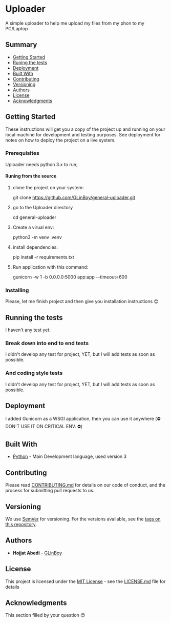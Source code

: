 # Uploader

A simple uploader to help me upload my files from my phon to my PC/Laptop

## Summary

  - [Getting Started](#getting-started)
  - [Runing the tests](#running-the-tests)
  - [Deployment](#deployment)
  - [Built With](#built-with)
  - [Contributing](#contributing)
  - [Versioning](#versioning)
  - [Authors](#authors)
  - [License](#license)
  - [Acknowledgments](#acknowledgments)

## Getting Started

These instructions will get you a copy of the project up and running on your local machine for development and testing purposes. See deployment for notes on how to deploy the project on a live system.

### Prerequisites

Uploader needs python 3.x to run;

#### Runing from the source

1. clone the project on your system:

    git clone https://github.com/GLinBoy/general-uploader.git

2. go to the Uploader directory

    cd general-uploader

3. Create a virual env:

    python3 -m venv .venv

3. install dependencies:

    pip install -r requirements.txt

4. Run application with this command:

    gunicorn -w 1 -b 0.0.0.0:5000 app:app --timeout=600

### Installing

Please, let me finish project and then give you installation instructions 😊

## Running the tests

I haven't any test yet.

### Break down into end to end tests

I didn't develop any test for project, YET, but I will add tests as soon as possible.

### And coding style tests

I didn't develop any test for project, YET, but I will add tests as soon as possible.

## Deployment

I added Gunicorn as a WSGI application, then you can use it anywhere (⛔️ DON'T USE IT ON CRITICAL ENV. ⛔️)

## Built With

  - [Python](https://python.orf/) - Main Development language, used version 3

## Contributing

Please read [CONTRIBUTING.md](CONTRIBUTING.md) for details on our code
of conduct, and the process for submitting pull requests to us.

## Versioning

We use [SemVer](http://semver.org/) for versioning. For the versions
available, see the [tags on this
repository](https://github.com/PurpleBooth/a-good-readme-template/tags).

## Authors

  - **Hojjat Abedi** - [GLinBoy](https://github.com/GLinBoy)


## License

This project is licensed under the [MIT License](LICENSE.md) - see the [LICENSE.md](LICENSE.md) file for
details

## Acknowledgments

This section filled by your question 😊

